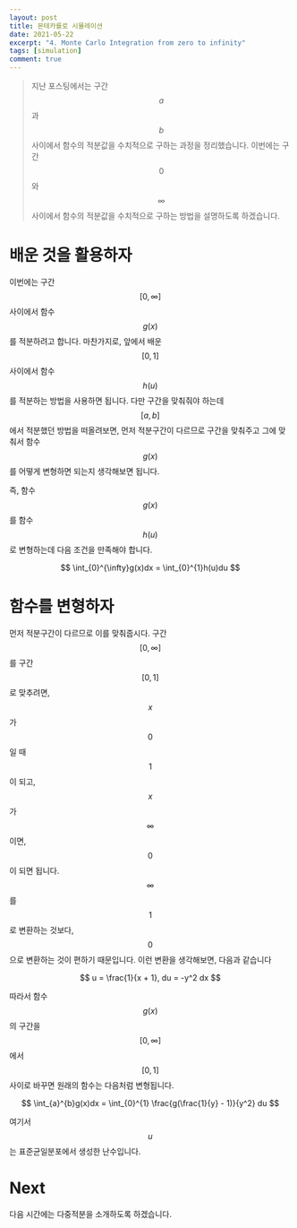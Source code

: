 ```yaml
---
layout: post
title: 몬테카를로 시뮬레이션
date: 2021-05-22
excerpt: "4. Monte Carlo Integration from zero to infinity"
tags: [simulation]
comment: true
---
```


> 지난 포스팅에서는 구간 $$a​$$과 $$b​$$사이에서 함수의 적분값을 수치적으로 구하는 과정을 정리했습니다. 이번에는 구간 $$0​$$와 $$\infty​$$사이에서 함수의 적분값을 수치적으로 구하는 방법을 설명하도록 하겠습니다.



# 배운 것을 활용하자
이번에는 구간 $$[0, \infty ]$$ 사이에서 함수 $$g(x)$$를 적분하려고 합니다. 마찬가지로, 앞에서 배운 $$[0, 1]$$ 사이에서 함수 $$h(u)$$를 적분하는 방법을 사용하면 됩니다. 다만 구간을 맞춰줘야 하는데 $$[a, b]$$에서 적분했던 방법을 떠올려보면, 먼저 적분구간이 다르므로 구간을 맞춰주고 그에 맞춰서 함수 $$g(x)$$를 어떻게 변형하면 되는지 생각해보면 됩니다.

즉, 함수 $$g(x)​$$를 함수 $$h(u)​$$로 변형하는데 다음 조건을 만족해야 합니다.

<p align='center'>
    $$
    \int_{0}^{\infty}g(x)dx = \int_{0}^{1}h(u)du
    $$
</p>


# 함수를 변형하자

먼저 적분구간이 다르므로 이를 맞춰줍시다. 구간 $$[0, \infty ]$$를 구간 $$[0, 1]$$로 맞추려면, $$x$$가 $$0$$ 일 때 $$1$$이 되고, $$x$$가 $$\infty$$ 이면, $$0$$이 되면 됩니다. $$\infty$$ 를 $$1$$로 변환하는 것보다, $$0$$으로 변환하는 것이 편하기 때문입니다. 이런 변환을 생각해보면, 다음과 같습니다



<p align='center'>
	$$
    u = \frac{1}{x + 1}, du = -y^2 dx 
    $$
</p>




따라서 함수 $$g(x)​$$의 구간을 $$[0, \infty ]​$$에서 $$[0, 1]​$$사이로 바꾸면 원래의 함수는 다음처럼 변형됩니다.



<p align='center'>
	$$
    \int_{a}^{b}g(x)dx = \int_{0}^{1} \frac{g(\frac{1}{y} - 1)}{y^2} du
    $$
</p>



여기서 $$u$$는 표준균일분포에서 생성한 난수입니다.



# Next

다음 시간에는 다중적분을 소개하도록 하겠습니다.
